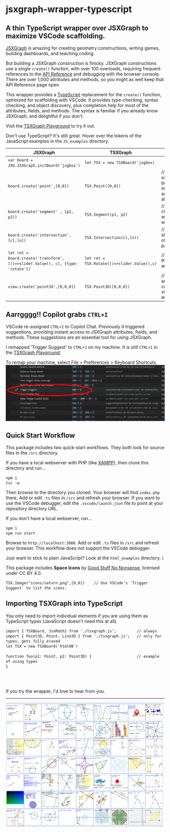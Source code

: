 # jsxgraph-wrapper-typescript

## A thin TypeScript wrapper over JSXGraph to maximize VSCode scaffolding.

[JSXGraph](https://jsxgraph.uni-bayreuth.de/wp/index.html) is amazing for creating geometry constructions, writing games, building dashboards, and teaching coding.

But building a JSXGraph construction is finicky. JSXGraph constructions use a
single `create()` function, with over 100 overloads, requiring frequent references to the [API Reference](https://jsxgraph.org/docs/index.html) and debugging with the browser console.  There are over 1,000 attributes and methods, so you might as well keep that API Reference page open

This wrapper provides a [TypeScript](https://www.typescriptlang.org/) replacement for the `create()` function, optimized for scaffolding with VSCode.  It provides type-checking, syntax checking, and object discovery, plus completion help for most of the attributes, fields, and methods. The syntax is familiar if you already know JSXGraph, and delightful if you don't.

Visit the [TSXGraph Playground](https://cheeseandcrackers.ca/playground/) to try it out.

Don't use TypeScript?  It's still great.  Hover over the tokens of the JavaScript examples in the `JS_examples` directory.


| **JSXGraph**    | **TSXGraph** | comment |
| --------- | ------- |--------|
| `var board = JXG.JSXGraph.initBoard('jxgbox')` | `let TSX = new TSXBoard('jxgbox)`   |
| `board.create('point',[0,0])`  | `TSX.Point([0,0])`   |  // looks similar because an immediate address is always [x,y]
| `board.create('segment' , [p1, p2])`     | `TSX.Segment(p1, p2)` | // much closer to what you would expect
| `board.create('intersection', [cl,ln])` | `TSX.Intersection(cl,ln))`    |  // VSCode shows order of parameters|
| `let rot = board.create('transform', [()=>slider.Value(), c], {type: 'rotate'})`| `let rot = TSX.Rotate(()=>slider.Value(),c)` | // transform that rotates around c|
| `view.create('point3d',[0,0,0])`  | `TSX.Point3D([0,0,0])`   |  // 2D and 3D are consolidated, view is automatic



## Aarrgggg!! Copilot grabs `CTRL+I`

VSCode re-assigned `CTRL+I` to Copilot Chat.  Previously it triggered suggestions, providing instant access to JSXGraph attributes, fields, and methods. These suggestions are an essential tool for using JSXGraph.

I remapped 'Trigger Suggest' to `CTRL+J` on my machine.  It is still `CTRL+I` in the [TSXGraph Playground](https://cheeseandcrackers.ca/playground/).

To remap your machine, select File > Preferences > Keyboard Shortcuts.
![](suggest.png)



## Quick Start Workflow

This package includes two quick-start workflows.  They both look for source files in the `/src` directory.


If you have a local webserver with PHP (like [XAMPP](https://www.apachefriends.org/)), then clone this directory and run...
```
npm i
tsc -w
```
Then browse to the directory you cloned. Your browser will find `index.php` there.  Add or edit `.ts` files in `/src` and refresh your browser.  If you want to use the VSCode debugger, edit the `.vscode/launch.json` file to point at your repository directory URL.


If you don't have a local webserver, run...

```
npm i
npm run start
```
Browse to `http://localhost:3000`.   Add or edit `.ts` files in `/src` and refresh your browser.  This workflow does not support the VSCode debugger.

Just want to stick to plain JavaScript?  Look at the `html_examples` directory.
\

This package includes **Space Icons** by [Good Stuff No Nonsense](https://goodstuffnononsense.com/), licensed under CC BY 4.0.
~~~
TSX.Image("icons/saturn.png",[0,0])    // Use VSCode's `Trigger Suggest` to list the icons.
~~~


## Importing TSXGraph into TypeScript

You only need to import individual elements if you are using them as TypeScript types (JavaScript doesn't need this at all).

```
import { TSXBoard, JsxMath} from './tsxgraph.js';         // always
import { Point3D, Point, Line3D } from './tsxgraph.js';   // only for types, gets fully erased
let TSX = new TSXBoard('html00')

function foo(p1: Point, p2: Point3D) {                    // example of using types
}
```
<br>
<br>


If you try the wrapper, I'd love to hear from you.

---

![](test.png)



